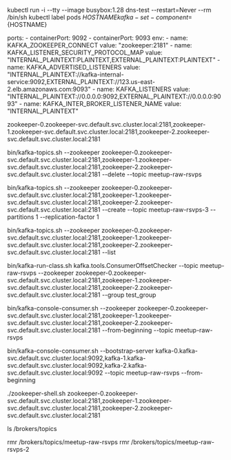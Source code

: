 kubectl run -i --tty --image busybox:1.28 dns-test --restart=Never --rm /bin/sh
kubectl label pods ${HOSTNAME} kafka-set-component=${HOSTNAME}

ports:
    - containerPort: 9092
    - containerPort: 9093
    env:
    - name: KAFKA_ZOOKEEPER_CONNECT
      value: "zookeeper:2181"
    - name: KAFKA_LISTENER_SECURITY_PROTOCOL_MAP
      value: "INTERNAL_PLAINTEXT:PLAINTEXT,EXTERNAL_PLAINTEXT:PLAINTEXT"
    - name: KAFKA_ADVERTISED_LISTENERS
      value: "INTERNAL_PLAINTEXT://kafka-internal-service:9092,EXTERNAL_PLAINTEXT://123.us-east-2.elb.amazonaws.com:9093"
    - name: KAFKA_LISTENERS
      value: "INTERNAL_PLAINTEXT://0.0.0.0:9092,EXTERNAL_PLAINTEXT://0.0.0.0:9093"
    - name: KAFKA_INTER_BROKER_LISTENER_NAME
      value: "INTERNAL_PLAINTEXT"



zookeeper-0.zookeeper-svc.default.svc.cluster.local:2181,zookeeper-1.zookeeper-svc.default.svc.cluster.local:2181,zookeeper-2.zookeeper-svc.default.svc.cluster.local:2181



bin/kafka-topics.sh --zookeeper zookeeper-0.zookeeper-svc.default.svc.cluster.local:2181,zookeeper-1.zookeeper-svc.default.svc.cluster.local:2181,zookeeper-2.zookeeper-svc.default.svc.cluster.local:2181 --delete  --topic meetup-raw-rsvps 





bin/kafka-topics.sh --zookeeper zookeeper-0.zookeeper-svc.default.svc.cluster.local:2181,zookeeper-1.zookeeper-svc.default.svc.cluster.local:2181,zookeeper-2.zookeeper-svc.default.svc.cluster.local:2181 --create  --topic meetup-raw-rsvps-3 --partitions 1 --replication-factor 1


bin/kafka-topics.sh --zookeeper zookeeper-0.zookeeper-svc.default.svc.cluster.local:2181,zookeeper-1.zookeeper-svc.default.svc.cluster.local:2181,zookeeper-2.zookeeper-svc.default.svc.cluster.local:2181 --list


bin/kafka-run-class.sh kafka.tools.ConsumerOffsetChecker --topic meetup-raw-rsvps --zookeeper zookeeper-0.zookeeper-svc.default.svc.cluster.local:2181,zookeeper-1.zookeeper-svc.default.svc.cluster.local:2181,zookeeper-2.zookeeper-svc.default.svc.cluster.local:2181
    --group test_group

bin/kafka-console-consumer.sh --zookeeper zookeeper-0.zookeeper-svc.default.svc.cluster.local:2181,zookeeper-1.zookeeper-svc.default.svc.cluster.local:2181,zookeeper-2.zookeeper-svc.default.svc.cluster.local:2181 --from-beginning --topic meetup-raw-rsvps


bin/kafka-console-consumer.sh --bootstrap-server kafka-0.kafka-svc.default.svc.cluster.local:9092,kafka-1.kafka-svc.default.svc.cluster.local:9092,kafka-2.kafka-svc.default.svc.cluster.local:9092  --topic meetup-raw-rsvps --from-beginning  




./zookeeper-shell.sh zookeeper-0.zookeeper-svc.default.svc.cluster.local:2181,zookeeper-1.zookeeper-svc.default.svc.cluster.local:2181,zookeeper-2.zookeeper-svc.default.svc.cluster.local:2181

ls  /brokers/topics

rmr /brokers/topics/meetup-raw-rsvps
rmr /brokers/topics/meetup-raw-rsvps-2